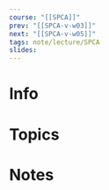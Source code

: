 ```yaml
---
course: "[[SPCA]]"
prev: "[[SPCA-v-w03]]"
next: "[[SPCA-v-w05]]"
tags: note/lecture/SPCA
slides:
---
```



# Info


# Topics


# Notes